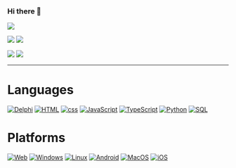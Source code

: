 ### Hi there 👋

![](https://github-profile-summary-cards.vercel.app/api/cards/profile-details?username=shaunroselt&theme=github_dark) 

![](https://github-profile-summary-cards.vercel.app/api/cards/stats?username=shaunroselt&theme=github_dark) 
![](https://github-profile-summary-cards.vercel.app/api/cards/productive-time?username=shaunroselt&theme=github_dark) 

![](https://github-profile-summary-cards.vercel.app/api/cards/repos-per-language?username=shaunroselt&theme=github_dark) 
![](https://github-profile-summary-cards.vercel.app/api/cards/most-commit-language?username=shaunroselt&theme=github_dark) 

---

# Languages
[![Delphi](https://img.shields.io/badge/delphi-black?style=for-the-badge&logo=delphi)](https://github.com/shaunroselt)
[![HTML](https://img.shields.io/badge/html-black?style=for-the-badge&logo=html5)](https://github.com/shaunroselt)
[![css](https://img.shields.io/badge/css-black?style=for-the-badge&logo=css3)](https://github.com/shaunroselt)
[![JavaScript](https://img.shields.io/badge/javascript-black?style=for-the-badge&logo=javascript)](https://github.com/shaunroselt)
[![TypeScript](https://img.shields.io/badge/typescript-black?style=for-the-badge&logo=typescript)](https://github.com/shaunroselt)
[![Python](https://img.shields.io/badge/python-black?style=for-the-badge&logo=python)](https://github.com/shaunroselt)
[![SQL](https://img.shields.io/badge/sql-black?style=for-the-badge&logo=mysql)](https://github.com/shaunroselt)

# Platforms
[![Web](https://img.shields.io/badge/web-black?style=for-the-badge&logo=microsoft-edge)](https://github.com/shaunroselt)
[![Windows](https://img.shields.io/badge/Windows-black?style=for-the-badge&logo=windows)](https://github.com/shaunroselt)
[![Linux](https://img.shields.io/badge/linux-black?style=for-the-badge&logo=linux)](https://github.com/shaunroselt)
[![Android](https://img.shields.io/badge/android-black?style=for-the-badge&logo=android)](https://github.com/shaunroselt)
[![MacOS](https://img.shields.io/badge/mac%20os-black?style=for-the-badge&logo=macos)](https://github.com/shaunroselt)
[![iOS](https://img.shields.io/badge/ios-black?style=for-the-badge&logo=ios)](https://github.com/shaunroselt)
